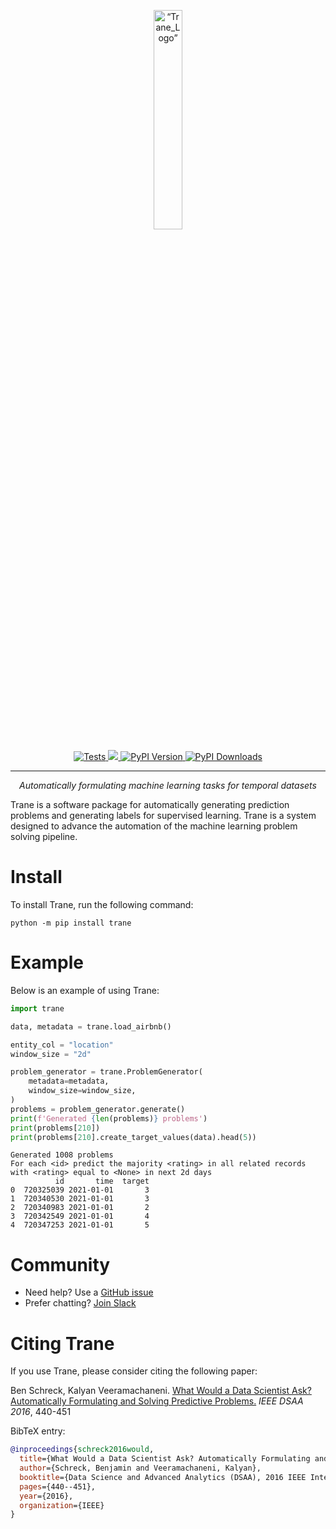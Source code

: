 <p align="center">
<img width=30% src="https://dai.lids.mit.edu/wp-content/uploads/2018/06/Trane-logo-300x180.jpg" alt=“Trane_Logo” />
</p>

<p align="center">
    <a href="https://github.com/trane-dev/Trane/actions/workflows/tests.yaml" target="_blank">
      <img src="https://github.com/trane-dev/Trane/actions/workflows/tests.yaml/badge.svg" alt="Tests" />
    </a>
    <a href="https://codecov.io/gh/trane-dev/Trane" >
      <img src="https://codecov.io/gh/trane-dev/Trane/branch/main/graph/badge.svg?token=HafAlYGH8F"/>
    </a>
    <a href="https://badge.fury.io/py/Trane" target="_blank">
        <img src="https://badge.fury.io/py/Trane.svg?maxAge=2592000" alt="PyPI Version" />
    </a>
    <a href="https://pepy.tech/project/Trane" target="_blank">
        <img src="https://static.pepy.tech/badge/tran" alt="PyPI Downloads" />
    </a>
</p>
<hr>

<p align="center">
<i>Automatically formulating machine learning tasks for temporal datasets</i>
</p>

Trane is a software package for automatically generating prediction problems and generating labels for supervised learning. Trane is a system designed to advance the automation of the machine learning problem solving pipeline.

# Install

To install Trane, run the following command:

```shell
python -m pip install trane
```

# Example

Below is an example of using Trane:
```python
import trane

data, metadata = trane.load_airbnb()

entity_col = "location"
window_size = "2d"

problem_generator = trane.ProblemGenerator(
    metadata=metadata,
    window_size=window_size,
)
problems = problem_generator.generate()
print(f'Generated {len(problems)} problems')
print(problems[210])
print(problems[210].create_target_values(data).head(5))
```

```text
Generated 1008 problems
For each <id> predict the majority <rating> in all related records with <rating> equal to <None> in next 2d days
          id       time  target
0  720325039 2021-01-01       3
1  720340530 2021-01-01       3
2  720340983 2021-01-01       2
3  720342549 2021-01-01       4
4  720347253 2021-01-01       5
```

# Community
- Need help? Use a [GitHub issue](https://github.com/trane-dev/Trane/issues)
- Prefer chatting? [Join Slack](https://join.slack.com/t/trane-dev/shared_invite/zt-1zglnh25c-ryuQFarw0rVgKHC6ywUOlg)

# Citing Trane
If you use Trane, please consider citing the following paper:

Ben Schreck, Kalyan Veeramachaneni. [What Would a Data Scientist Ask? Automatically Formulating and Solving Predictive Problems.](https://dai.lids.mit.edu/wp-content/uploads/2017/10/Trane1.pdf) *IEEE DSAA 2016*, 440-451

BibTeX entry:

```bibtex
@inproceedings{schreck2016would,
  title={What Would a Data Scientist Ask? Automatically Formulating and Solving Predictive Problems},
  author={Schreck, Benjamin and Veeramachaneni, Kalyan},
  booktitle={Data Science and Advanced Analytics (DSAA), 2016 IEEE International Conference on},
  pages={440--451},
  year={2016},
  organization={IEEE}
}
```
